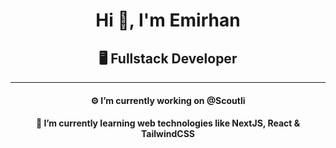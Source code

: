 <h1 align="center">Hi 🤙, I'm Emirhan</h1>

<h2 align="center">🖥️ Fullstack Developer</h2>

<hr align="center"/>


<h4 align="center">⚙️ I’m currently working on @Scoutli</h4>
<h4 align="center">💸 I’m currently learning web technologies like NextJS, React & TailwindCSS</h4>

